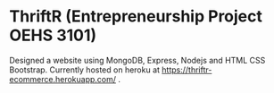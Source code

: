 # ThriftR (Entrepreneurship Project OEHS 3101)

Designed a website using MongoDB, Express, Nodejs and HTML CSS Bootstrap. Currently hosted on heroku at https://thriftr-ecommerce.herokuapp.com/ .

